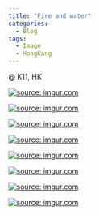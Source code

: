 ```yaml
---
title: "Fire and water"
categories:
  - Blog
tags:
  - Image
  - HongKong
---
```


@ K11, HK

<a href="https://imgur.com/9du2EnP"><img src="https://i.imgur.com/9du2EnP.jpg" title="source: imgur.com" /></a>

<a href="https://imgur.com/hNVGfA0"><img src="https://i.imgur.com/hNVGfA0.jpg" title="source: imgur.com" /></a>

<a href="https://imgur.com/9vSpiK6"><img src="https://i.imgur.com/9vSpiK6.jpg" title="source: imgur.com" /></a>

<a href="https://imgur.com/yC945kP"><img src="https://i.imgur.com/yC945kP.jpg" title="source: imgur.com" /></a>

<a href="https://imgur.com/mspIYoI"><img src="https://i.imgur.com/mspIYoI.jpg" title="source: imgur.com" /></a>

<a href="https://imgur.com/sq5kWAK"><img src="https://i.imgur.com/sq5kWAK.jpg" title="source: imgur.com" /></a>

<a href="https://imgur.com/7vGqMb4"><img src="https://i.imgur.com/7vGqMb4.jpg" title="source: imgur.com" /></a>

<a href="https://imgur.com/YrozTod"><img src="https://i.imgur.com/YrozTod.jpg" title="source: imgur.com" /></a>

<script src="https://utteranc.es/client.js"
        repo="serendipityinlife/serendipityinlife.github.io"
        issue-term="pathname"
        theme="github-light"
        crossorigin="anonymous"
        async>
</script>

